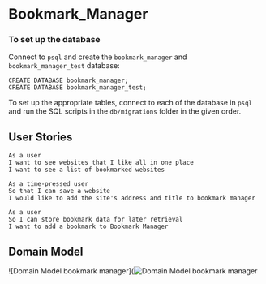 # Bookmark_Manager

### To set up the database

Connect to `psql` and create the `bookmark_manager` and `bookmark_manager_test` database:

```
CREATE DATABASE bookmark_manager;
CREATE DATABASE bookmark_manager_test;
```

To set up the appropriate tables, 
connect to each of the database in `psql` and run the SQL scripts in the `db/migrations` folder in the given order.

## User Stories

```
As a user
I want to see websites that I like all in one place
I want to see a list of bookmarked websites

As a time-pressed user
So that I can save a website
I would like to add the site's address and title to bookmark manager

As a user
So I can store bookmark data for later retrieval
I want to add a bookmark to Bookmark Manager
```

## Domain Model


![Domain Model bookmark manager](![Domain Model bookmark manager](https://user-images.githubusercontent.com/77396594/133771009-d84460a9-7522-436c-8b60-00d93b9a9887.png)
